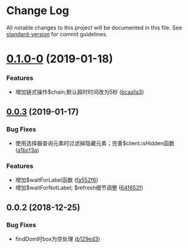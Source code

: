 # Change Log

All notable changes to this project will be documented in this file. See [standard-version](https://github.com/conventional-changelog/standard-version) for commit guidelines.

<a name="0.1.0-0"></a>
# [0.1.0-0](https://github.com/laomu1988/puppeteer-extend/compare/v0.0.3...v0.1.0-0) (2019-01-18)


### Features

* 增加链式操作$chain;默认超时时间改为5秒 ([bcaa1a3](https://github.com/laomu1988/puppeteer-extend/commit/bcaa1a3))



<a name="0.0.3"></a>
## [0.0.3](https://github.com/laomu1988/puppeteer-extend/compare/v0.0.2...v0.0.3) (2019-01-17)


### Bug Fixes

* 使用选择器查询元素时过滤掉隐藏元素；完善$client.isHidden函数 ([a1bcf3a](https://github.com/laomu1988/puppeteer-extend/commit/a1bcf3a))


### Features

* 增加$waitForLabel函数 ([fa552f6](https://github.com/laomu1988/puppeteer-extend/commit/fa552f6))
* 增加$waitForNotLabel; $refresh细节调整 ([64f652f](https://github.com/laomu1988/puppeteer-extend/commit/64f652f))



<a name="0.0.2"></a>
## 0.0.2 (2018-12-25)


### Bug Fixes

* findDom时box为空处理 ([b129ed3](https://github.com/laomu1988/puppeteer-extend/commit/b129ed3))
